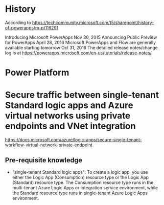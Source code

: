 # History
According to
https://techcommunity.microsoft.com/t5/sharepoint/history-of-powerapps/m-p/116291

Introducing Microsoft PowerApps Nov 30, 2015
Announcing Public Preview for PowerApps April 28, 2016
Microsoft PowerApps and Flow are generally available starting tomorrow Oct 31, 2016
The detailed release notes/change log is at https://powerapps.microsoft.com/en-us/tutorials/release-notes/

# Power Platform 

# Secure traffic between single-tenant Standard logic apps and Azure virtual networks using private endpoints and VNet integration
https://docs.microsoft.com/azure/logic-apps/secure-single-tenant-workflow-virtual-network-private-endpoint
## Pre-requisite knowledge
- "single-tenant Standard logic apps": To create a logic app, you use either the Logic App (Consumption) resource type or the Logic App (Standard) resource type. The Consumption resource type runs in the multi-tenant Azure Logic Apps or integration service environment, while the Standard resource type runs in single-tenant Azure Logic Apps environment.